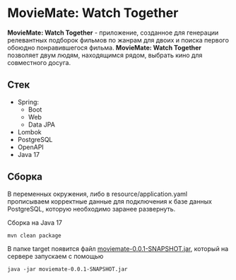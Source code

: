 # MovieMate: Watch Together

**MovieMate: Watch Together** - приложение, созданное для генерации релевантных
подборок фильмов по жанрам для двоих и поиска первого обоюдно понравившегося фильма.
**MovieMate: Watch Together** позволяет двум людям, находящимся рядом,
выбрать кино для совместного досуга.

## Стек

- Spring:
    - Boot
    - Web
    - Data JPA
- Lombok
- PostgreSQL
- OpenAPI
- Java 17

## Сборка

В переменных окружения, либо в resource/application.yaml прописываем корректные данные для подключения к базе данных
PostgreSQL, которую необходимо заранее развернуть.

Сборка на Java 17

```shell
mvn clean package
```

В папке target появится файл [moviemate-0.0.1-SNAPSHOT.jar](target/moviemate-0.0.1-SNAPSHOT.jar), который на сервере
запускаем с помощью

```shell
java -jar moviemate-0.0.1-SNAPSHOT.jar
```
